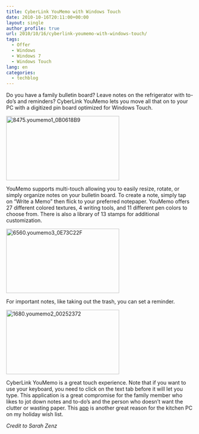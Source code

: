 ```yaml
---
title: CyberLink YouMemo with Windows Touch
date: 2010-10-16T20:11:00+00:00
layout: single
author_profile: true
url: 2010/10/16/cyberlink-youmemo-with-windows-touch/
tags:
  - Offer
  - Windows
  - Windows 7
  - Windows Touch
lang: en
categories: 
  - techblog
---
```

Do you have a family bulletin board? Leave notes on the refrigerator with to-do’s and reminders? CyberLink YouMemo lets you move all that on to your PC with a digitized pin board optimized for Windows Touch.

[<img title="8475.youmemo1_0B0618B9" border="0" alt="8475.youmemo1_0B0618B9" src="http://lh4.ggpht.com/_vaUVXcmC3OI/TLn_1F3GmUI/AAAAAAAACqc/z0e4tkeqRhw/8475.youmemo1_0B0618B9_thumb%5B1%5D.jpg?imgmax=800" width="304" height="173" />](http://lh4.ggpht.com/_vaUVXcmC3OI/TLn_z2Nr6WI/AAAAAAAACqY/-nyOv9JKbDM/s1600-h/8475.youmemo1_0B0618B9%5B3%5D.jpg)

YouMemo supports multi-touch allowing you to easily resize, rotate, or simply organize notes on your bulletin board. To create a note, simply tap on “Write a Memo” then flick to your preferred notepaper. YouMemo offers 27 different colored textures, 4 writing tools, and 11 different pen colors to choose from. There is also a library of 13 stamps for additional customization.

[<img title="6560.youmemo3_0E73C22F" border="0" alt="6560.youmemo3_0E73C22F" src="http://lh6.ggpht.com/_vaUVXcmC3OI/TLn_34ApJPI/AAAAAAAACqk/12gbG6bhmbM/6560.youmemo3_0E73C22F_thumb%5B1%5D.jpg?imgmax=800" width="304" height="173" />](http://lh4.ggpht.com/_vaUVXcmC3OI/TLn_2_Q3CKI/AAAAAAAACqg/2F1vFEUSbis/s1600-h/6560.youmemo3_0E73C22F%5B3%5D.jpg)

For important notes, like taking out the trash, you can set a reminder.

[<img title="1680.youmemo2_00252372" border="0" alt="1680.youmemo2_00252372" src="http://lh6.ggpht.com/_vaUVXcmC3OI/TLn_7KJEk-I/AAAAAAAACqs/FvHpdTbiz5A/1680.youmemo2_00252372_thumb%5B1%5D.jpg?imgmax=800" width="304" height="173" />](http://lh3.ggpht.com/_vaUVXcmC3OI/TLn_5_MeObI/AAAAAAAACqo/_8dh7cDJmz8/s1600-h/1680.youmemo2_00252372%5B3%5D.jpg)

CyberLink YouMemo is a great touch experience. Note that if you want to use your keyboard, you need to click on the text tab before it will let you type. This application is a great compromise for the family member who likes to jot down notes and to-do’s and the person who doesn’t want the clutter or wasting paper. This [app](http://go.microsoft.com/fwlink/?LinkID=204351) is another great reason for the kitchen PC on my holiday wish list.

_Credit to Sarah Zenz_